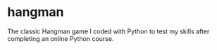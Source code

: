 # hangman
The classic Hangman game I coded with Python to test my skills after completing an online Python course.

